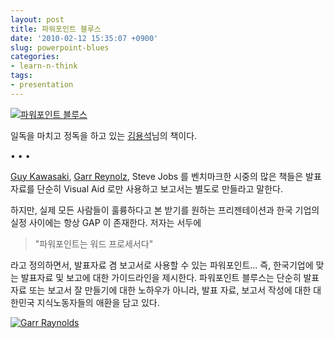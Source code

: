 ```yaml
---
layout: post
title: 파워포인트 블루스
date: '2010-02-12 15:35:07 +0900'
slug: powerpoint-blues
categories:
- learn-n-think
tags:
- presentation
---
```


[![파워포인트 블루스](http://image.hanbit.co.kr/cover/_b_1665.gif)](http://image.hanbit.co.kr/cover/_b_1665.gif)

일독을 마치고 정독을 하고 있는 [김용석](http://www.demitrio.com:8088/)님의 책이다.

<!--more-->
<div class="spacer">• • •</div>

[Guy Kawasaki](http://www.guykawasaki.com/), [Garr Reynolz](http://www.youtube.com/watch?v=DZ2vtQCESpk), Steve Jobs 를 벤치마크한 시중의 많은 책들은 발표자료를 단순히 Visual Aid 로만 사용하고 보고서는 별도로 만들라고 말한다.

하지만, 실제 모든 사람들이 훌륭하다고 본 받기를 원하는 프리젠테이션과 한국 기업의 실정 사이에는 항상 GAP 이 존재한다. 저자는 서두에

> "파워포인트는 워드 프로세서다"

라고 정의하면서, 발표자료 겸 보고서로 사용할 수 있는 파워포인트... 즉, 한국기업에 맞는 발표자료 및 보고에 대한 가이드라인을 제시한다. 파워포인트 블루스는 단순히 발표자료 또는 보고서 잘 만들기에 대한 노하우가 아니라, 발표 자료, 보고서 작성에 대한 대한민국 지식노동자들의 애환을 담고 있다.

[![Garr Raynolds](http://img.youtube.com/vi/DZ2vtQCESpk/0.jpg)](http://www.youtube.com/watch?v=DZ2vtQCESpk)
